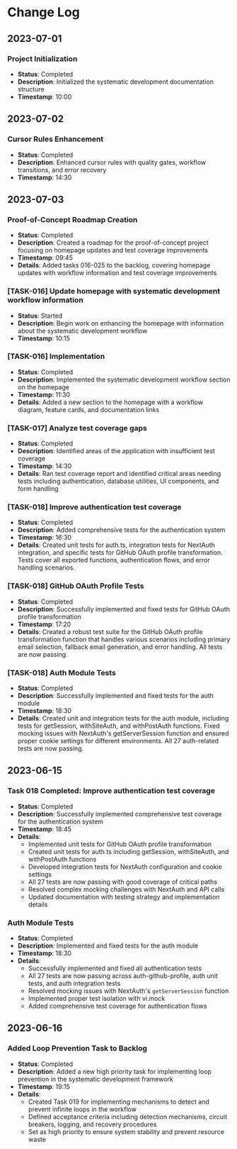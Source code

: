 # Change Log

## 2023-07-01

### Project Initialization
- **Status**: Completed
- **Description**: Initialized the systematic development documentation structure
- **Timestamp**: 10:00 

## 2023-07-02

### Cursor Rules Enhancement
- **Status**: Completed
- **Description**: Enhanced cursor rules with quality gates, workflow transitions, and error recovery
- **Timestamp**: 14:30

## 2023-07-03

### Proof-of-Concept Roadmap Creation
- **Status**: Completed
- **Description**: Created a roadmap for the proof-of-concept project focusing on homepage updates and test coverage improvements
- **Timestamp**: 09:45
- **Details**: Added tasks 016-025 to the backlog, covering homepage updates with workflow information and test coverage improvements

### [TASK-016] Update homepage with systematic development workflow information
- **Status**: Started
- **Description**: Begin work on enhancing the homepage with information about the systematic development workflow
- **Timestamp**: 10:15

### [TASK-016] Implementation
- **Status**: Completed
- **Description**: Implemented the systematic development workflow section on the homepage
- **Timestamp**: 11:30
- **Details**: Added a new section to the homepage with a workflow diagram, feature cards, and documentation links

### [TASK-017] Analyze test coverage gaps
- **Status**: Completed
- **Description**: Identified areas of the application with insufficient test coverage
- **Timestamp**: 14:30
- **Details**: Ran test coverage report and identified critical areas needing tests including authentication, database utilities, UI components, and form handling

### [TASK-018] Improve authentication test coverage
- **Status**: Completed
- **Description**: Added comprehensive tests for the authentication system
- **Timestamp**: 16:30
- **Details**: Created unit tests for auth.ts, integration tests for NextAuth integration, and specific tests for GitHub OAuth profile transformation. Tests cover all exported functions, authentication flows, and error handling scenarios.

### [TASK-018] GitHub OAuth Profile Tests
- **Status**: Completed
- **Description**: Successfully implemented and fixed tests for GitHub OAuth profile transformation
- **Timestamp**: 17:20
- **Details**: Created a robust test suite for the GitHub OAuth profile transformation function that handles various scenarios including primary email selection, fallback email generation, and error handling. All tests are now passing.

### [TASK-018] Auth Module Tests
- **Status**: Completed
- **Description**: Successfully implemented and fixed tests for the auth module
- **Timestamp**: 18:30
- **Details**: Created unit and integration tests for the auth module, including tests for getSession, withSiteAuth, and withPostAuth functions. Fixed mocking issues with NextAuth's getServerSession function and ensured proper cookie settings for different environments. All 27 auth-related tests are now passing.

## 2023-06-15

### Task 018 Completed: Improve authentication test coverage
- **Status**: Completed
- **Description**: Successfully implemented comprehensive test coverage for the authentication system
- **Timestamp**: 18:45
- **Details**: 
  - Implemented unit tests for GitHub OAuth profile transformation
  - Created unit tests for auth.ts including getSession, withSiteAuth, and withPostAuth functions
  - Developed integration tests for NextAuth configuration and cookie settings
  - All 27 tests are now passing with good coverage of critical paths
  - Resolved complex mocking challenges with NextAuth and API calls
  - Updated documentation with testing strategy and implementation details

### Auth Module Tests
- **Status**: Completed
- **Description**: Implemented and fixed tests for the auth module
- **Timestamp**: 18:30
- **Details**: 
  - Successfully implemented and fixed all authentication tests
  - All 27 tests are now passing across auth-github-profile, auth unit tests, and auth integration tests
  - Resolved mocking issues with NextAuth's `getServerSession` function
  - Implemented proper test isolation with vi.mock
  - Added comprehensive test coverage for authentication flows 

## 2023-06-16

### Added Loop Prevention Task to Backlog
- **Status**: Completed
- **Description**: Added a new high priority task for implementing loop prevention in the systematic development framework
- **Timestamp**: 19:15
- **Details**: 
  - Created Task 019 for implementing mechanisms to detect and prevent infinite loops in the workflow
  - Defined acceptance criteria including detection mechanisms, circuit breakers, logging, and recovery procedures
  - Set as high priority to ensure system stability and prevent resource waste 